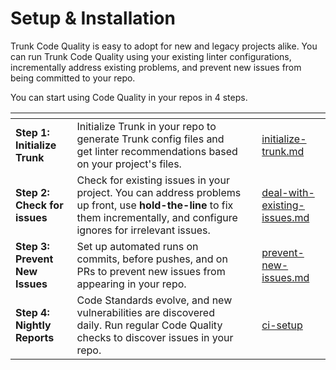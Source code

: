 # Setup & Installation

Trunk Code Quality is easy to adopt for new and legacy projects alike. You can run Trunk Code Quality using your existing linter configurations, incrementally address existing problems, and prevent new issues from being committed to your repo.

You can start using Code Quality in your repos in 4 steps.

<table data-card-size="large" data-view="cards"><thead><tr><th></th><th></th><th data-hidden></th><th data-hidden data-card-target data-type="content-ref"></th></tr></thead><tbody><tr><td><strong>Step 1: Initialize Trunk</strong></td><td>Initialize Trunk in your repo to generate Trunk config files and get linter recommendations based on your project's files.</td><td></td><td><a href="initialize-trunk.md">initialize-trunk.md</a></td></tr><tr><td><strong>Step 2: Check for issues</strong></td><td>Check for existing issues in your project. You can address problems up front, use <strong>hold-the-line</strong> to fix them incrementally, and configure ignores for irrelevant issues.     </td><td></td><td><a href="deal-with-existing-issues.md">deal-with-existing-issues.md</a></td></tr><tr><td><strong>Step 3: Prevent New Issues</strong></td><td>Set up automated runs on commits, before pushes, and on PRs to prevent new issues from appearing in your repo.</td><td></td><td><a href="prevent-new-issues.md">prevent-new-issues.md</a></td></tr><tr><td><strong>Step 4: Nightly Reports</strong></td><td>Code Standards evolve, and new vulnerabilities are discovered daily. Run regular Code Quality checks to discover issues in your repo.</td><td></td><td><a href="../ci-setup/">ci-setup</a></td></tr></tbody></table>
